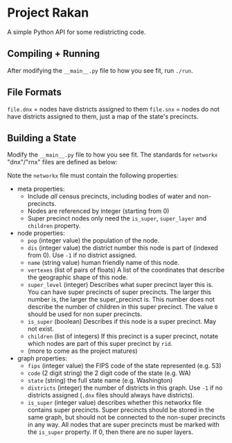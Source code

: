 # Project Rakan

A simple Python API for some redistricting code.

## Compiling + Running

After modifying the `__main__.py` file to how you see fit, run `./run`.

## File Formats

`file.dnx` = nodes have districts assigned to them
`file.snx` = nodes do not have districts assigned to them, just a map of the state's precincts.

## Building a State

Modify the `__main__.py` file to how you see fit. The standards for `networkx` "dnx"/"rnx" files are defined as below:

Note the `networkx` file must contain the following properties:

- meta properties:
    - Include _all_ census precincts, including bodies of water and non-precincts.
    - Nodes are referenced by integer (starting from 0)
    - Super precinct nodes only need the `is_super`, `super_layer` and `children` property.
- node properties:
    - `pop` (integer value) the population of the node.
    - `dis` (integer value) the district number this node is part of (indexed from 0). Use `-1` if no district assigned.
    - `name` (string value) human friendly name of this node.
    - `vertexes` (list of pairs of floats) A list of the coordinates that describe the geographic shape of this node.
    - `super_level` (integer) Describes what super precinct layer this is. You can have super precincts of super precincts. The larger this number is, the larger the super_precinct is. This number does not describe the number of children in this super precinct. The value `0` should be used for non super precincts.
    - `is_super` (boolean) Describes if this node is a super precinct. May not exist.
    - `children` (list of integers) If this precinct is a super precinct, notate which nodes are part of this super precinct by `rid`.
    - (more to come as the project matures)
- graph properties:
    - `fips` (integer value) the FIPS code of the state represented (e.g. 53)
    - `code` (2 digit string) the 2 digit code of the state (e.g. WA)
    - `state` (string) the full state name (e.g. Washington)
    - `districts` (integer) the number of districts in this graph. Use `-1` if no districts assigned (`.dnx` files should always have districts).
    - `is_super` (integer value) describes whether this networkx file contains super precincts. Super precincts should be stored in the same graph, but should not be connected to the non-super precincts in any way. All nodes that are super precincts must be marked with the `is_super` property. If 0, then there are no super layers.